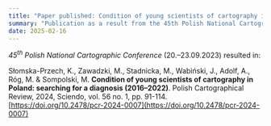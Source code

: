 ```yaml
---
title: "Paper published: Condition of young scientists of cartography in Poland"
summary: "Publication as a result from the 45th Polish National Cartographic Conference"
date: 2025-02-16
---
```


_45<sup>th</sup> Polish National Cartographic Conference_ (20.–23.09.2023) resulted in:

Słomska-Przech, K., Zawadzki, M., Stadnicka, M., Wabiński, J., Adolf, A., Róg, M. & Sompolski, M. **Condition of young scientists of cartography in Poland: searching for a diagnosis (2016–2022)**. Polish Cartographical Review, 2024, Sciendo, vol. 56 no. 1, pp. 91-114. [https://doi.org/10.2478/pcr-2024-0007](https://doi.org/10.2478/pcr-2024-0007)
